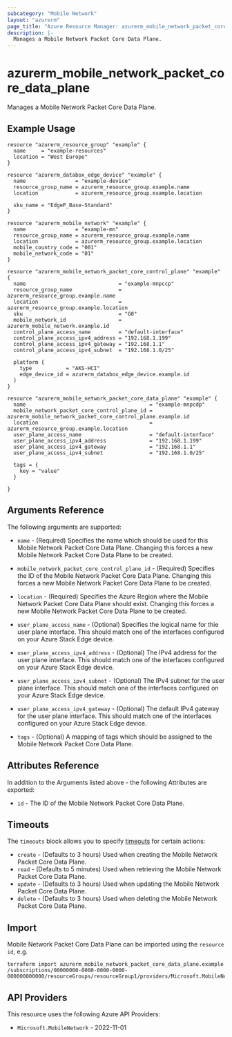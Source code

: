 ```yaml
---
subcategory: "Mobile Network"
layout: "azurerm"
page_title: "Azure Resource Manager: azurerm_mobile_network_packet_core_data_plane"
description: |-
  Manages a Mobile Network Packet Core Data Plane.
---
```


# azurerm_mobile_network_packet_core_data_plane

Manages a Mobile Network Packet Core Data Plane.

## Example Usage

```hcl
resource "azurerm_resource_group" "example" {
  name     = "example-resources"
  location = "West Europe"
}

resource "azurerm_databox_edge_device" "example" {
  name                = "example-device"
  resource_group_name = azurerm_resource_group.example.name
  location            = azurerm_resource_group.example.location

  sku_name = "EdgeP_Base-Standard"
}

resource "azurerm_mobile_network" "example" {
  name                = "example-mn"
  resource_group_name = azurerm_resource_group.example.name
  location            = azurerm_resource_group.example.location
  mobile_country_code = "001"
  mobile_network_code = "01"
}

resource "azurerm_mobile_network_packet_core_control_plane" "example" {
  name                              = "example-mnpccp"
  resource_group_name               = azurerm_resource_group.example.name
  location                          = azurerm_resource_group.example.location
  sku                               = "G0"
  mobile_network_id                 = azurerm_mobile_network.example.id
  control_plane_access_name         = "default-interface"
  control_plane_access_ipv4_address = "192.168.1.199"
  control_plane_access_ipv4_gateway = "192.168.1.1"
  control_plane_access_ipv4_subnet  = "192.168.1.0/25"

  platform {
    type           = "AKS-HCI"
    edge_device_id = azurerm_databox_edge_device.example.id
  }
}

resource "azurerm_mobile_network_packet_core_data_plane" "example" {
  name                                        = "example-mnpcdp"
  mobile_network_packet_core_control_plane_id = azurerm_mobile_network_packet_core_control_plane.example.id
  location                                    = azurerm_resource_group.example.location
  user_plane_access_name                      = "default-interface"
  user_plane_access_ipv4_address              = "192.168.1.199"
  user_plane_access_ipv4_gateway              = "192.168.1.1"
  user_plane_access_ipv4_subnet               = "192.168.1.0/25"

  tags = {
    key = "value"
  }

}
```

## Arguments Reference

The following arguments are supported:

* `name` - (Required) Specifies the name which should be used for this Mobile Network Packet Core Data Plane. Changing this forces a new Mobile Network Packet Core Data Plane to be created.

* `mobile_network_packet_core_control_plane_id` - (Required) Specifies the ID of the Mobile Network Packet Core Data Plane. Changing this forces a new Mobile Network Packet Core Data Plane to be created.

* `location` - (Required) Specifies the Azure Region where the Mobile Network Packet Core Data Plane should exist. Changing this forces a new Mobile Network Packet Core Data Plane to be created.

* `user_plane_access_name` - (Optional) Specifies the logical name for thie user plane interface. This should match one of the interfaces configured on your Azure Stack Edge device.

* `user_plane_access_ipv4_address` - (Optional) The IPv4 address for the user plane interface. This should match one of the interfaces configured on your Azure Stack Edge device.

* `user_plane_access_ipv4_subnet` - (Optional) The IPv4 subnet for the user plane interface. This should match one of the interfaces configured on your Azure Stack Edge device.

* `user_plane_access_ipv4_gateway` - (Optional) The default IPv4 gateway for the user plane interface. This should match one of the interfaces configured on your Azure Stack Edge device.

* `tags` - (Optional) A mapping of tags which should be assigned to the Mobile Network Packet Core Data Plane.


## Attributes Reference

In addition to the Arguments listed above - the following Attributes are exported:

* `id` - The ID of the Mobile Network Packet Core Data Plane.

## Timeouts

The `timeouts` block allows you to specify [timeouts](https://www.terraform.io/docs/configuration/resources.html#timeouts) for certain actions:

* `create` - (Defaults to 3 hours) Used when creating the Mobile Network Packet Core Data Plane.
* `read` - (Defaults to 5 minutes) Used when retrieving the Mobile Network Packet Core Data Plane.
* `update` - (Defaults to 3 hours) Used when updating the Mobile Network Packet Core Data Plane.
* `delete` - (Defaults to 3 hours) Used when deleting the Mobile Network Packet Core Data Plane.

## Import

Mobile Network Packet Core Data Plane can be imported using the `resource id`, e.g.

```shell
terraform import azurerm_mobile_network_packet_core_data_plane.example /subscriptions/00000000-0000-0000-0000-000000000000/resourceGroups/resourceGroup1/providers/Microsoft.MobileNetwork/packetCoreControlPlanes/packetCoreControlPlane1/packetCoreDataPlanes/packetCoreDataPlane1
```

## API Providers
<!-- This section is generated, changes will be overwritten -->
This resource uses the following Azure API Providers:

* `Microsoft.MobileNetwork` - 2022-11-01
